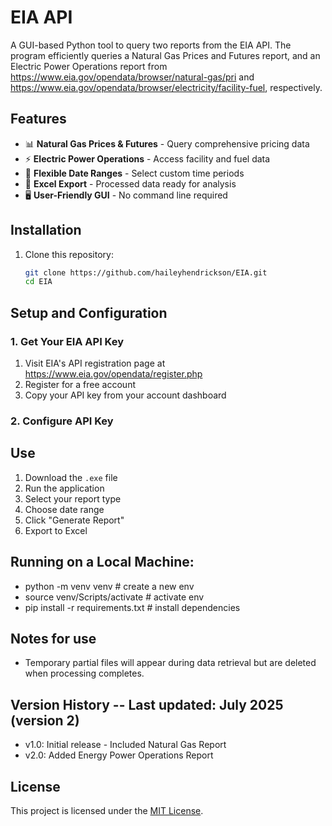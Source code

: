 # EIA API

A GUI-based Python tool to query two reports from the EIA API. The program efficiently queries a Natural Gas Prices and Futures report, and an Electric Power Operations report from https://www.eia.gov/opendata/browser/natural-gas/pri and https://www.eia.gov/opendata/browser/electricity/facility-fuel, respectively.

## Features
- 📊 **Natural Gas Prices & Futures** - Query comprehensive pricing data
- ⚡ **Electric Power Operations** - Access facility and fuel data  
- 📅 **Flexible Date Ranges** - Select custom time periods
- 📁 **Excel Export** - Processed data ready for analysis
- 🖥️ **User-Friendly GUI** - No command line required

## Installation

1. Clone this repository:
   ```bash
   git clone https://github.com/haileyhendrickson/EIA.git
   cd EIA

## Setup and Configuration
### 1. Get Your EIA API Key
1. Visit EIA's API registration page at https://www.eia.gov/opendata/register.php
2. Register for a free account
3. Copy your API key from your account dashboard
### 2. Configure API Key


## Use
1. Download the `.exe` file
2. Run the application
3. Select your report type
4. Choose date range
5. Click "Generate Report"
6. Export to Excel

## Running on a Local Machine:
- python -m venv venv  # create a new env
- source venv/Scripts/activate  # activate env
- pip install -r requirements.txt  # install dependencies

## Notes for use 
- Temporary partial files will appear during data retrieval but are deleted when processing completes.


## Version History -- Last updated: July 2025 (version 2) 
- v1.0: Initial release - Included Natural Gas Report
- v2.0: Added Energy Power Operations Report

## License
This project is licensed under the [MIT License](LICENSE).

